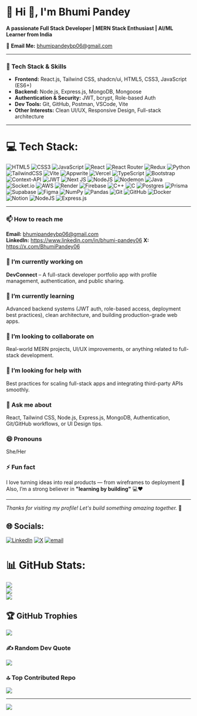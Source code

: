 # 💫 Hi 👋, I'm Bhumi Pandey  
**A passionate Full Stack Developer | MERN Stack Enthusiast | AI/ML Learner from India**

📧 **Email Me:** bhumipandeybp06@gmail.com  

---

### 🚀 Tech Stack & Skills
- **Frontend:** React.js, Tailwind CSS, shadcn/ui, HTML5, CSS3, JavaScript (ES6+)
- **Backend:** Node.js, Express.js, MongoDB, Mongoose
- **Authentication & Security:** JWT, bcrypt, Role-based Auth
- **Dev Tools:** Git, GitHub, Postman, VSCode, Vite
- **Other Interests:** Clean UI/UX, Responsive Design, Full-stack architecture

---

# 💻 Tech Stack:
![HTML5](https://img.shields.io/badge/html5-%23E34F26.svg?style=for-the-badge&logo=html5&logoColor=white) ![CSS3](https://img.shields.io/badge/css3-%231572B6.svg?style=for-the-badge&logo=css3&logoColor=white) ![JavaScript](https://img.shields.io/badge/javascript-%23323330.svg?style=for-the-badge&logo=javascript&logoColor=%23F7DF1E) ![React](https://img.shields.io/badge/react-%2320232a.svg?style=for-the-badge&logo=react&logoColor=%2361DAFB) ![React Router](https://img.shields.io/badge/React_Router-CA4245?style=for-the-badge&logo=react-router&logoColor=white) ![Redux](https://img.shields.io/badge/redux-%23593d88.svg?style=for-the-badge&logo=redux&logoColor=white) ![Python](https://img.shields.io/badge/python-3670A0?style=for-the-badge&logo=python&logoColor=ffdd54) ![TailwindCSS](https://img.shields.io/badge/tailwindcss-%2338B2AC.svg?style=for-the-badge&logo=tailwind-css&logoColor=white) ![Vite](https://img.shields.io/badge/vite-%23646CFF.svg?style=for-the-badge&logo=vite&logoColor=white) ![Appwrite](https://img.shields.io/badge/Appwrite-%23FD366E.svg?style=for-the-badge&logo=appwrite&logoColor=white) ![Vercel](https://img.shields.io/badge/vercel-%23000000.svg?style=for-the-badge&logo=vercel&logoColor=white) ![TypeScript](https://img.shields.io/badge/typescript-%23007ACC.svg?style=for-the-badge&logo=typescript&logoColor=white) ![Bootstrap](https://img.shields.io/badge/bootstrap-%238511FA.svg?style=for-the-badge&logo=bootstrap&logoColor=white) ![Context-API](https://img.shields.io/badge/Context--Api-000000?style=for-the-badge&logo=react) ![JWT](https://img.shields.io/badge/JWT-black?style=for-the-badge&logo=JSON%20web%20tokens) ![Next JS](https://img.shields.io/badge/Next-black?style=for-the-badge&logo=next.js&logoColor=white) ![NodeJS](https://img.shields.io/badge/node.js-6DA55F?style=for-the-badge&logo=node.js&logoColor=white) ![Nodemon](https://img.shields.io/badge/NODEMON-%23323330.svg?style=for-the-badge&logo=nodemon&logoColor=%BBDEAD)  ![Java](https://img.shields.io/badge/java-%23ED8B00.svg?style=for-the-badge&logo=openjdk&logoColor=white)  ![Socket.io](https://img.shields.io/badge/Socket.io-black?style=for-the-badge&logo=socket.io&badgeColor=010101) ![AWS](https://img.shields.io/badge/AWS-%23FF9900.svg?style=for-the-badge&logo=amazon-aws&logoColor=white) ![Render](https://img.shields.io/badge/Render-%46E3B7.svg?style=for-the-badge&logo=render&logoColor=white) ![Firebase](https://img.shields.io/badge/firebase-%23039BE5.svg?style=for-the-badge&logo=firebase) ![C++](https://img.shields.io/badge/c++-%2300599C.svg?style=for-the-badge&logo=c%2B%2B&logoColor=white) ![C](https://img.shields.io/badge/c-%2300599C.svg?style=for-the-badge&logo=c&logoColor=white) ![Postgres](https://img.shields.io/badge/postgres-%23316192.svg?style=for-the-badge&logo=postgresql&logoColor=white) ![Prisma](https://img.shields.io/badge/Prisma-3982CE?style=for-the-badge&logo=Prisma&logoColor=white) ![Supabase](https://img.shields.io/badge/Supabase-3ECF8E?style=for-the-badge&logo=supabase&logoColor=white) ![Figma](https://img.shields.io/badge/figma-%23F24E1E.svg?style=for-the-badge&logo=figma&logoColor=white) ![NumPy](https://img.shields.io/badge/numpy-%23013243.svg?style=for-the-badge&logo=numpy&logoColor=white) ![Pandas](https://img.shields.io/badge/pandas-%23150458.svg?style=for-the-badge&logo=pandas&logoColor=white) ![Git](https://img.shields.io/badge/git-%23F05033.svg?style=for-the-badge&logo=git&logoColor=white) ![GitHub](https://img.shields.io/badge/github-%23121011.svg?style=for-the-badge&logo=github&logoColor=white) ![Docker](https://img.shields.io/badge/docker-%230db7ed.svg?style=for-the-badge&logo=docker&logoColor=white) ![Notion](https://img.shields.io/badge/Notion-%23000000.svg?style=for-the-badge&logo=notion&logoColor=white) ![NodeJS](https://img.shields.io/badge/node.js-6DA55F?style=for-the-badge&logo=node.js&logoColor=white) ![Express.js](https://img.shields.io/badge/express.js-%23404d59.svg?style=for-the-badge&logo=express&logoColor=%2361DAFB)

--- 

### 📫 How to reach me
**Email:** bhumipandeybp06@gmail.com  
**LinkedIn:** https://www.linkedin.com/in/bhumi-pandey06
**X:** https://x.com/BhumiPandey06

### 🔭 I’m currently working on
**DevConnect** – A full-stack developer portfolio app with profile management, authentication, and public sharing.  

### 🌱 I’m currently learning
Advanced backend systems (JWT auth, role-based access, deployment best practices), clean architecture, and building production-grade web apps.

### 👯 I’m looking to collaborate on
Real-world MERN projects, UI/UX improvements, or anything related to full-stack development.

### 🤔 I’m looking for help with
Best practices for scaling full-stack apps and integrating third-party APIs smoothly.

### 💬 Ask me about
React, Tailwind CSS, Node.js, Express.js, MongoDB, Authentication, Git/GitHub workflows, or UI Design tips.

### 😄 Pronouns
She/Her

### ⚡ Fun fact
I love turning ideas into real products — from wireframes to deployment 🚀  
Also, I’m a strong believer in **"learning by building"** 💻❤️

---

_Thanks for visiting my profile! Let's build something amazing together._ 🌟

## 🌐 Socials:
[![LinkedIn](https://img.shields.io/badge/LinkedIn-%230077B5.svg?logo=linkedin&logoColor=white)](https://linkedin.com/in/bhumi-pandey06) [![X](https://img.shields.io/badge/X-black.svg?logo=X&logoColor=white)](https://x.com/BhumiPandey06) [![email](https://img.shields.io/badge/Email-D14836?logo=gmail&logoColor=white)](mailto:bhumipandeybp06@gmail.com) 

# 📊 GitHub Stats:
![](https://github-readme-stats.vercel.app/api?username=bhumipandey06&theme=dark&hide_border=false&include_all_commits=false&count_private=false)<br/>
![](https://nirzak-streak-stats.vercel.app/?user=bhumipandey06&theme=dark&hide_border=false)<br/>
![](https://github-readme-stats.vercel.app/api/top-langs/?username=bhumipandey06&theme=dark&hide_border=false&include_all_commits=false&count_private=false&layout=compact)

## 🏆 GitHub Trophies
![](https://github-profile-trophy.vercel.app/?username=bhumipandey06&theme=radical&no-frame=false&no-bg=true&margin-w=4)

### ✍️ Random Dev Quote
![](https://quotes-github-readme.vercel.app/api?type=horizontal&theme=radical)

### 🔝 Top Contributed Repo
![](https://github-contributor-stats.vercel.app/api?username=bhumipandey06&limit=5&theme=dark&combine_all_yearly_contributions=true)

---
[![](https://visitcount.itsvg.in/api?id=bhumipandey06&icon=0&color=0)](https://visitcount.itsvg.in)

<!-- Proudly created with GPRM ( https://gprm.itsvg.in ) -->
